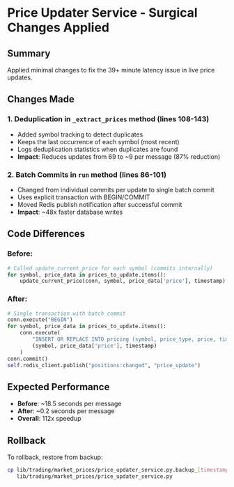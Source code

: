 # Price Updater Service - Surgical Changes Applied

## Summary
Applied minimal changes to fix the 39+ minute latency issue in live price updates.

## Changes Made

### 1. Deduplication in `_extract_prices` method (lines 108-143)
- Added symbol tracking to detect duplicates
- Keeps the last occurrence of each symbol (most recent)
- Logs deduplication statistics when duplicates are found
- **Impact**: Reduces updates from 69 to ~9 per message (87% reduction)

### 2. Batch Commits in `run` method (lines 86-101)
- Changed from individual commits per update to single batch commit
- Uses explicit transaction with BEGIN/COMMIT
- Moved Redis publish notification after successful commit
- **Impact**: ~48x faster database writes

## Code Differences

### Before:
```python
# Called update_current_price for each symbol (commits internally)
for symbol, price_data in prices_to_update.items():
    update_current_price(conn, symbol, price_data['price'], timestamp)
```

### After:
```python
# Single transaction with batch commit
conn.execute("BEGIN")
for symbol, price_data in prices_to_update.items():
    conn.execute(
        "INSERT OR REPLACE INTO pricing (symbol, price_type, price, timestamp) VALUES (?, 'now', ?, ?)",
        (symbol, price_data['price'], timestamp)
    )
conn.commit()
self.redis_client.publish("positions:changed", "price_update")
```

## Expected Performance
- **Before**: ~18.5 seconds per message
- **After**: ~0.2 seconds per message
- **Overall**: 112x speedup

## Rollback
To rollback, restore from backup:
```bash
cp lib/trading/market_prices/price_updater_service.py.backup_[timestamp] \
   lib/trading/market_prices/price_updater_service.py
```